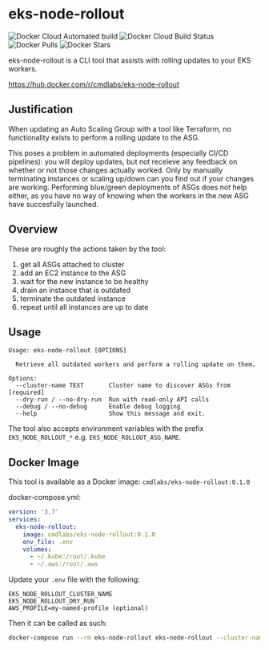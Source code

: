# eks-node-rollout
![Docker Cloud Automated build](https://img.shields.io/docker/cloud/automated/cmdlabs/eks-node-rollout) ![Docker Cloud Build Status](https://img.shields.io/docker/cloud/build/cmdlabs/eks-node-rollout) ![Docker Pulls](https://img.shields.io/docker/pulls/cmdlabs/eks-node-rollout) ![Docker Stars](https://img.shields.io/docker/stars/cmdlabs/eks-node-rollout)

eks-node-rollout is a CLI tool that assists with rolling updates to your EKS workers.

https://hub.docker.com/r/cmdlabs/eks-node-rollout

## Justification
When updating an Auto Scaling Group with a tool like Terraform, no functionality exists to perform a rolling update to the ASG.

This poses a problem in automated deployments (especially CI/CD pipelines): you will deploy updates, but not receieve any feedback on whether or not those changes actually worked. Only by manually terminating instances or scaling up/down can you find out if your changes are working. Performing blue/green deployments of ASGs does not help either, as you have no way of knowing when the workers in the new ASG have succesfully launched.

## Overview
These are roughly the actions taken by the tool:

  1. get all ASGs attached to cluster
  2. add an EC2 instance to the ASG
  3. wait for the new instance to be healthy
  4. drain an instance that is outdated
  5. terminate the outdated instance
  6. repeat until all instances are up to date

## Usage
```
Usage: eks-node-rollout [OPTIONS]

  Retrieve all outdated workers and perform a rolling update on them.

Options:
  --cluster-name TEXT       Cluster name to discover ASGs from  [required]
  --dry-run / --no-dry-run  Run with read-only API calls
  --debug / --no-debug      Enable debug logging
  --help                    Show this message and exit.
```

The tool also accepts environment variables with the prefix `EKS_NODE_ROLLOUT_*` e.g. `EKS_NODE_ROLLOUT_ASG_NAME`.

## Docker Image
This tool is available as a Docker image: `cmdlabs/eks-node-rollout:0.1.0`

docker-compose.yml:
```yml
version: '3.7'
services:
  eks-node-rollout:
    image: cmdlabs/eks-node-rollout:0.1.0
    env_file: .env
    volumes:
      - ~/.kube:/root/.kube
      - ~/.aws:/root/.aws
```

Update your `.env` file with the following:

```
EKS_NODE_ROLLOUT_CLUSTER_NAME
EKS_NODE_ROLLOUT_DRY_RUN
AWS_PROFILE=my-named-profile (optional)
```

Then it can be called as such:

```bash
docker-compose run --rm eks-node-rollout eks-node-rollout --cluster-name=my-eks-cluster
```
